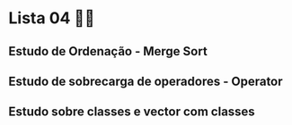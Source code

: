 # Lista 04 👨‍💻

## Estudo de Ordenação - Merge Sort

## Estudo de sobrecarga de operadores - Operator

## Estudo sobre classes e vector com classes